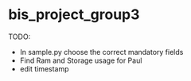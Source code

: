 # bis_project_group3

TODO:
- In sample.py choose the correct mandatory fields
- Find Ram and Storage usage for Paul
- edit timestamp
